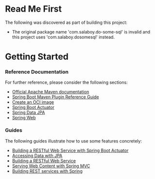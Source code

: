 # Read Me First
The following was discovered as part of building this project:

* The original package name 'com.salaboy.do-some-sql' is invalid and this project uses 'com.salaboy.dosomesql' instead.

# Getting Started

### Reference Documentation
For further reference, please consider the following sections:

* [Official Apache Maven documentation](https://maven.apache.org/guides/index.html)
* [Spring Boot Maven Plugin Reference Guide](https://docs.spring.io/spring-boot/docs/3.1.0-M2/maven-plugin/reference/html/)
* [Create an OCI image](https://docs.spring.io/spring-boot/docs/3.1.0-M2/maven-plugin/reference/html/#build-image)
* [Spring Boot Actuator](https://docs.spring.io/spring-boot/docs/3.1.0-M2/reference/htmlsingle/#actuator)
* [Spring Data JPA](https://docs.spring.io/spring-boot/docs/3.1.0-M2/reference/htmlsingle/#data.sql.jpa-and-spring-data)
* [Spring Web](https://docs.spring.io/spring-boot/docs/3.1.0-M2/reference/htmlsingle/#web)

### Guides
The following guides illustrate how to use some features concretely:

* [Building a RESTful Web Service with Spring Boot Actuator](https://spring.io/guides/gs/actuator-service/)
* [Accessing Data with JPA](https://spring.io/guides/gs/accessing-data-jpa/)
* [Building a RESTful Web Service](https://spring.io/guides/gs/rest-service/)
* [Serving Web Content with Spring MVC](https://spring.io/guides/gs/serving-web-content/)
* [Building REST services with Spring](https://spring.io/guides/tutorials/rest/)

